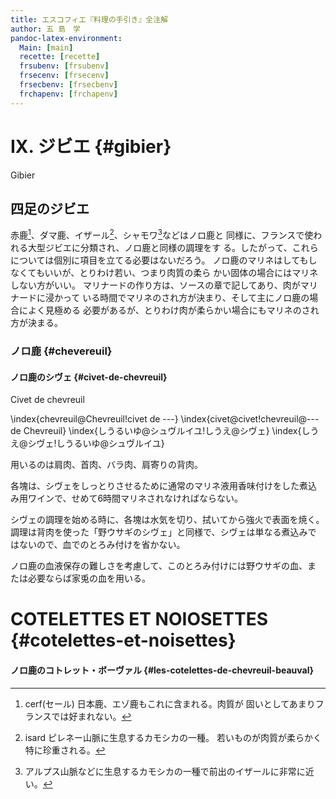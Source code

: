 ```yaml
---
title: エスコフィエ『料理の手引き』全注解
author: 五 島　学
pandoc-latex-environment:
  Main: [main]
  recette: [recette]
  frsubenv: [frsubenv]
  frsecenv: [frsecenv]
  frsecbenv: [frsecbenv]
  frchapenv: [frchapenv]
---
```





<div class="main">

# IX. ジビエ {#gibier}

<div class="frsecenv">Gibier</div>

## 四足のジビエ

赤鹿[^1]、ダマ鹿、イザール[^2]、シャモワ[^3]などはノロ鹿と
同様に、フランスで使われる大型ジビエに分類され、ノロ鹿と同様の調理をす
る。したがって、これらについては個別に項目を立てる必要はないだろう。
ノロ鹿のマリネはしてもしなくてもいいが、とりわけ若い、つまり肉質の柔ら
かい固体の場合にはマリネしない方がいい。
マリナードの作り方は、ソースの章で記してあり、肉がマリナードに浸かって
いる時間でマリネのされ方が決まり、そして主にノロ鹿の場合によく見極める
必要があるが、とりわけ肉が柔らかい場合にもマリネのされ方が決まる。


[^1]: cerf(セール) 日本鹿、エゾ鹿もこれに含まれる。肉質が
固いとしてあまりフランスでは好まれない。


[^2]: isard ピレネー山脈に生息するカモシカの一種。
若いものが肉質が柔らかく特に珍重される。


[^3]: アルプス山脈などに生息するカモシカの一種で前出のイザールに非常に近い。




### ノロ鹿 {#chevereuil}

<div class="frsecbenv>Chevreuil</div>

\index{chevreuil@Chevreuil}
\index{しうるいゆ@シュヴルイユ|see{のろしか@ノロ鹿}
\index{のろしか@ノロ鹿}

</div><!--endMain-->


<div class="recette"><!--beginRecette-->

#### ノロ鹿のシヴェ {#civet-de-chevreuil}

<div class="frsubenv">Civet de chevreuil</div>

\index{chevreuil@Chevreuil!civet de ---}
\index{civet@civet!chevreuil@--- de Chevreuil}
\index{しうるいゆ@シュヴルイユ!しうえ@シヴェ}
\index{しうえ@シヴェ!しうるいゆ@シュヴルイユ}


用いるのは肩肉、首肉、バラ肉、肩寄りの背肉。

各塊は、シヴェをしっとりさせるために通常のマリネ液用香味付けをした煮込
み用ワインで、せめて6時間マリネされなければならない。

シヴェの調理を始める時に、各塊は水気を切り、拭いてから強火で表面を焼く。
調理は背肉を使った「野ウサギのシヴェ」と同様で、シヴェは単なる煮込みで
はないので、血でのとろみ付けを省かない。

ノロ鹿の血液保存の難しさを考慮して、このとろみ付けには野ウサギの血、ま
たは必要ならば家兎の血を用いる。


</div><!--Endrecette-->

<div class="main">

# COTELETTES ET NOIOSETTES {#cotelettes-et-noisettes}










</div><!--endMain-->

<div class="recette"><!--beginRecette-->

#### ノロ鹿のコトレット・ボーヴァル {#les-cotelettes-de-chevreuil-beauval}

































</div><!--Endrecette-->

<div class="main">





</div><!--endMain-->

<div class="recette"><!--beginRecette-->







</div><!--Endrecette-->
